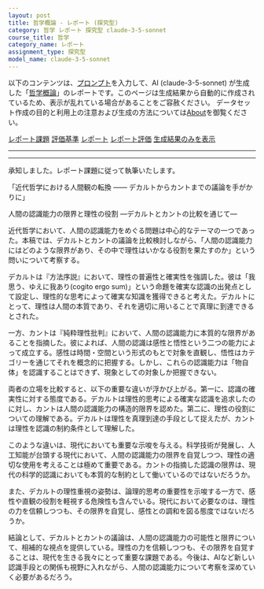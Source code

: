 ```yaml
---
layout: post
title: 哲学概論 - レポート (探究型)
category: 哲学 レポート 探究型 claude-3-5-sonnet
course_title: 哲学
category_name: レポート
assignment_type: 探究型
model_name: claude-3-5-sonnet
---
```


以下のコンテンツは、[プロンプト](https://github.com/takedatoshiyuki/synthetic_assignments/tree/main/generated/哲学/claude-3-5-sonnet/prompt_レポート-探究型.md)を入力して、AI (claude-3-5-sonnet) が生成した「[哲学概論](/contents/哲学/)」のレポートです。このページは生成結果から自動的に作成されているため、表示が乱れている場合があることをご容赦ください。
データセット作成の目的と利用上の注意および生成の方法については[About](/About)を御覧ください。

[レポート課題](../レポート課題-探究型)
[評価基準](../評価基準-探究型)
[レポート](../レポート-探究型)
[レポート評価](../レポート評価-探究型)
[生成結果のみを表示](https://github.com/takedatoshiyuki/synthetic_assignments/tree/main/generated/哲学/claude-3-5-sonnet/レポート-探究型.md)
  

***
***
  
承知しました。レポート課題に従って執筆いたします。

「近代哲学における人間観の転換 ―― デカルトからカントまでの議論を手がかりに」

人間の認識能力の限界と理性の役割
―デカルトとカントの比較を通じて―

近代哲学において、人間の認識能力をめぐる問題は中心的なテーマの一つであった。本稿では、デカルトとカントの議論を比較検討しながら、「人間の認識能力にはどのような限界があり、その中で理性はいかなる役割を果たすのか」という問いについて考察する。

デカルトは『方法序説』において、理性の普遍性と確実性を強調した。彼は「我思う、ゆえに我あり(cogito ergo sum)」という命題を確実な認識の出発点として設定し、理性的な思考によって確実な知識を獲得できると考えた。デカルトにとって、理性は人間の本質であり、それを適切に用いることで真理に到達できるとされた。

一方、カントは『純粋理性批判』において、人間の認識能力に本質的な限界があることを指摘した。彼によれば、人間の認識は感性と悟性という二つの能力によって成立する。感性は時間・空間という形式のもとで対象を直観し、悟性はカテゴリーを通じてそれを概念的に把握する。しかし、これらの認識能力は「物自体」を認識することはできず、現象としての対象しか把握できない。

両者の立場を比較すると、以下の重要な違いが浮かび上がる。第一に、認識の確実性に対する態度である。デカルトは理性的思考による確実な認識を追求したのに対し、カントは人間の認識能力の構造的限界を認めた。第二に、理性の役割についての理解である。デカルトは理性を真理到達の手段として捉えたが、カントは理性を認識の制約条件として理解した。

このような違いは、現代においても重要な示唆を与える。科学技術が発展し、人工知能が台頭する現代において、人間の認識能力の限界を自覚しつつ、理性の適切な使用を考えることは極めて重要である。カントの指摘した認識の限界は、現代の科学的認識においても本質的な制約として働いているのではないだろうか。

また、デカルトの理性重視の姿勢は、論理的思考の重要性を示唆する一方で、感性や直観の役割を軽視する危険性も含んでいる。現代において必要なのは、理性の力を信頼しつつも、その限界を自覚し、感性との調和を図る態度ではないだろうか。

結論として、デカルトとカントの議論は、人間の認識能力の可能性と限界について、相補的な視点を提供している。理性の力を信頼しつつも、その限界を自覚することは、現代を生きる我々にとって重要な課題である。今後は、AIなど新しい認識手段との関係も視野に入れながら、人間の認識能力について考察を深めていく必要があるだろう。
